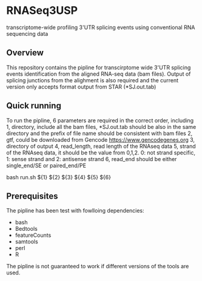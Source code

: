 # RNASeq3USP
transcriptome-wide  profiling 3'UTR splicing events using conventional RNA sequencing data 


## Overview
This repository contains the pipline for transcirptome wide 3'UTR splicing events identification from the aligned RNA-seq data (bam files). Output of splicing junctions from the alighment is also required and the current version only accepts format output from STAR (*SJ.out.tab)    


## Quick running 
To run the pipline, 6 parameters are required in the correct order, including 
1, directory, include all the bam files, *SJ.out.tab should be also in the same directory and the prefix of file name should be consistent with bam files
2, gtf, could be downloaded from Gencode https://www.gencodegenes.org
3, directory of output
4, read_length, read length of the RNAseq data 
5, strand of the RNAseq data, it should be the value from 0,1,2. 0: not strand specific, 1: sense strand and 2: antisense strand 
6, read_end should be either single_end/SE or paired_end/PE  

bash run.sh ${1} ${2} ${3} ${4} ${5} ${6}


## Prerequisites
The pipline has been test with fowlloing dependencies: 

- bash 
- Bedtools 
- featureCounts 
- samtools 
- perl 
- R

The pipline is not guaranteed to work if different versions of the tools are used.
